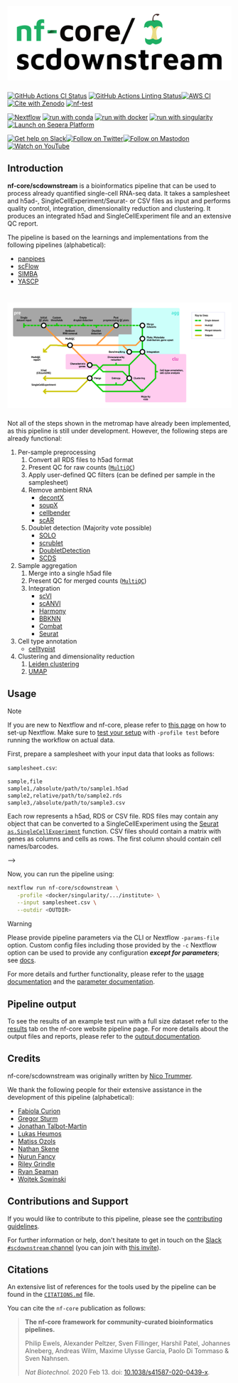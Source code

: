 <h1>
  <picture>
    <source media="(prefers-color-scheme: dark)" srcset="docs/images/nf-core-scdownstream_logo_dark.png">
    <img alt="nf-core/scdownstream" src="docs/images/nf-core-scdownstream_logo_light.png">
  </picture>
</h1>

[![GitHub Actions CI Status](https://github.com/nf-core/scdownstream/actions/workflows/ci.yml/badge.svg)](https://github.com/nf-core/scdownstream/actions/workflows/ci.yml)
[![GitHub Actions Linting Status](https://github.com/nf-core/scdownstream/actions/workflows/linting.yml/badge.svg)](https://github.com/nf-core/scdownstream/actions/workflows/linting.yml)[![AWS CI](https://img.shields.io/badge/CI%20tests-full%20size-FF9900?labelColor=000000&logo=Amazon%20AWS)](https://nf-co.re/scdownstream/results)[![Cite with Zenodo](http://img.shields.io/badge/DOI-10.5281/zenodo.XXXXXXX-1073c8?labelColor=000000)](https://doi.org/10.5281/zenodo.XXXXXXX)
[![nf-test](https://img.shields.io/badge/unit_tests-nf--test-337ab7.svg)](https://www.nf-test.com)

[![Nextflow](https://img.shields.io/badge/nextflow%20DSL2-%E2%89%A523.04.0-23aa62.svg)](https://www.nextflow.io/)
[![run with conda](http://img.shields.io/badge/run%20with-conda-3EB049?labelColor=000000&logo=anaconda)](https://docs.conda.io/en/latest/)
[![run with docker](https://img.shields.io/badge/run%20with-docker-0db7ed?labelColor=000000&logo=docker)](https://www.docker.com/)
[![run with singularity](https://img.shields.io/badge/run%20with-singularity-1d355c.svg?labelColor=000000)](https://sylabs.io/docs/)
[![Launch on Seqera Platform](https://img.shields.io/badge/Launch%20%F0%9F%9A%80-Seqera%20Platform-%234256e7)](https://cloud.seqera.io/launch?pipeline=https://github.com/nf-core/scdownstream)

[![Get help on Slack](http://img.shields.io/badge/slack-nf--core%20%23scdownstream-4A154B?labelColor=000000&logo=slack)](https://nfcore.slack.com/channels/scdownstream)[![Follow on Twitter](http://img.shields.io/badge/twitter-%40nf__core-1DA1F2?labelColor=000000&logo=twitter)](https://twitter.com/nf_core)[![Follow on Mastodon](https://img.shields.io/badge/mastodon-nf__core-6364ff?labelColor=FFFFFF&logo=mastodon)](https://mstdn.science/@nf_core)[![Watch on YouTube](http://img.shields.io/badge/youtube-nf--core-FF0000?labelColor=000000&logo=youtube)](https://www.youtube.com/c/nf-core)

## Introduction

**nf-core/scdownstream** is a bioinformatics pipeline that can be used to process already quantified single-cell RNA-seq data. It takes a samplesheet and h5ad-, SingleCellExperiment/Seurat- or CSV files as input and performs quality control, integration, dimensionality reduction and clustering. It produces an integrated h5ad and SingleCellExperiment file and an extensive QC report.

The pipeline is based on the learnings and implementations from the following pipelines (alphabetical):

- [panpipes](https://github.com/DendrouLab/panpipes)
- [scFlow](https://combiz.github.io/scFlow/)
- [SIMBA](https://github.com/Mye-InfoBank/SIMBA)
- [YASCP](https://github.com/wtsi-hgi/yascp)

# ![nf-core/scdownstream](docs/images/metromap.png)

Not all of the steps shown in the metromap have already been implemented, as this pipeline is still under development. However, the following steps are already functional:

1. Per-sample preprocessing
   1. Convert all RDS files to h5ad format
   2. Present QC for raw counts ([`MultiQC`](http://multiqc.info/))
   3. Apply user-defined QC filters (can be defined per sample in the samplesheet)
   4. Remove ambient RNA
      - [decontX](https://bioconductor.org/packages/release/bioc/html/decontX.html)
      - [soupX](https://cran.r-project.org/web/packages/SoupX/readme/README.html)
      - [cellbender](https://cellbender.readthedocs.io/en/latest/)
      - [scAR](https://docs.scvi-tools.org/en/stable/user_guide/models/scar.html)
   5. Doublet detection (Majority vote possible)
      - [SOLO](https://docs.scvi-tools.org/en/stable/user_guide/models/solo.html)
      - [scrublet](https://scanpy.readthedocs.io/en/stable/api/generated/scanpy.pp.scrublet.html)
      - [DoubletDetection](https://doubletdetection.readthedocs.io/en/v2.5.2/doubletdetection.doubletdetection.html)
      - [SCDS](https://bioconductor.org/packages/devel/bioc/vignettes/scds/inst/doc/scds.html)
2. Sample aggregation
   1. Merge into a single h5ad file
   2. Present QC for merged counts ([`MultiQC`](http://multiqc.info/))
   3. Integration
      - [scVI](https://docs.scvi-tools.org/en/stable/user_guide/models/scvi.html)
      - [scANVI](https://docs.scvi-tools.org/en/stable/user_guide/models/scanvi.html)
      - [Harmony](https://portals.broadinstitute.org/harmony/articles/quickstart.html)
      - [BBKNN](https://github.com/Teichlab/bbknn)
      - [Combat](https://scanpy.readthedocs.io/en/latest/api/generated/scanpy.pp.combat.html)
      - [Seurat](https://satijalab.org/seurat/articles/integration_introduction)
3. Cell type annotation
   - [celltypist](https://www.celltypist.org/)
4. Clustering and dimensionality reduction
   1. [Leiden clustering](https://scanpy.readthedocs.io/en/stable/generated/scanpy.tl.leiden.html)
   2. [UMAP](https://scanpy.readthedocs.io/en/stable/generated/scanpy.tl.umap.html)

## Usage

> [!NOTE]
> If you are new to Nextflow and nf-core, please refer to [this page](https://nf-co.re/docs/usage/installation) on how to set-up Nextflow. Make sure to [test your setup](https://nf-co.re/docs/usage/introduction#how-to-run-a-pipeline) with `-profile test` before running the workflow on actual data.

First, prepare a samplesheet with your input data that looks as follows:

`samplesheet.csv`:

```csv
sample,file
sample1,/absolute/path/to/sample1.h5ad
sample2,relative/path/to/sample2.rds
sample3,/absolute/path/to/sample3.csv
```

Each row represents a h5ad, RDS or CSV file. RDS files may contain any object that can be converted to a SingleCellExperiment using the [Seurat `as.SingleCellExperiment`](https://satijalab.org/seurat/reference/as.singlecellexperiment) function.
CSV files should contain a matrix with genes as columns and cells as rows. The first column should contain cell names/barcodes.

-->

Now, you can run the pipeline using:

```bash
nextflow run nf-core/scdownstream \
   -profile <docker/singularity/.../institute> \
   --input samplesheet.csv \
   --outdir <OUTDIR>
```

> [!WARNING]
> Please provide pipeline parameters via the CLI or Nextflow `-params-file` option. Custom config files including those provided by the `-c` Nextflow option can be used to provide any configuration _**except for parameters**_;
> see [docs](https://nf-co.re/usage/configuration#custom-configuration-files).

For more details and further functionality, please refer to the [usage documentation](https://nf-co.re/scdownstream/usage) and the [parameter documentation](https://nf-co.re/scdownstream/parameters).

## Pipeline output

To see the results of an example test run with a full size dataset refer to the [results](https://nf-co.re/scdownstream/results) tab on the nf-core website pipeline page.
For more details about the output files and reports, please refer to the
[output documentation](https://nf-co.re/scdownstream/output).

## Credits

nf-core/scdownstream was originally written by [Nico Trummer](https://github.com/nictru).

We thank the following people for their extensive assistance in the development of this pipeline (alphabetical):

- [Fabiola Curion](https://github.com/bio-la)
- [Gregor Sturm](https://github.com/grst)
- [Jonathan Talbot-Martin](https://github.com/jtalbotmartin)
- [Lukas Heumos](https://github.com/zethson)
- [Matiss Ozols](https://github.com/maxozo)
- [Nathan Skene](https://github.com/NathanSkene)
- [Nurun Fancy](https://github.com/nfancy)
- [Riley Grindle](https://github.com/Riley-Grindle)
- [Ryan Seaman](https://github.com/RPSeaman)
- [Wojtek Sowinski](https://github.com/WojtekSowinski)

## Contributions and Support

If you would like to contribute to this pipeline, please see the [contributing guidelines](.github/CONTRIBUTING.md).

For further information or help, don't hesitate to get in touch on the [Slack `#scdownstream` channel](https://nfcore.slack.com/channels/scdownstream) (you can join with [this invite](https://nf-co.re/join/slack)).

## Citations

<!-- TODO nf-core: Add citation for pipeline after first release. Uncomment lines below and update Zenodo doi and badge at the top of this file. -->
<!-- If you use nf-core/scdownstream for your analysis, please cite it using the following doi: [10.5281/zenodo.XXXXXX](https://doi.org/10.5281/zenodo.XXXXXX) -->

<!-- TODO nf-core: Add bibliography of tools and data used in your pipeline -->

An extensive list of references for the tools used by the pipeline can be found in the [`CITATIONS.md`](CITATIONS.md) file.

You can cite the `nf-core` publication as follows:

> **The nf-core framework for community-curated bioinformatics pipelines.**
>
> Philip Ewels, Alexander Peltzer, Sven Fillinger, Harshil Patel, Johannes Alneberg, Andreas Wilm, Maxime Ulysse Garcia, Paolo Di Tommaso & Sven Nahnsen.
>
> _Nat Biotechnol._ 2020 Feb 13. doi: [10.1038/s41587-020-0439-x](https://dx.doi.org/10.1038/s41587-020-0439-x).
